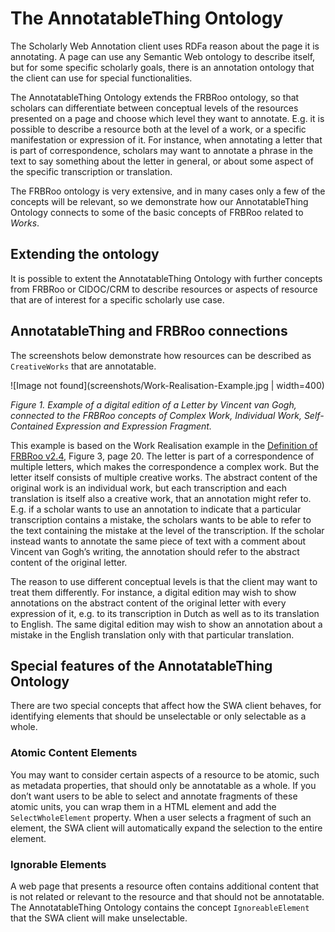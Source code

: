 # The AnnotatableThing Ontology

The Scholarly Web Annotation client uses RDFa reason about the page it is annotating. A page can use any Semantic Web ontology to describe itself, but for some specific scholarly goals, there is an annotation ontology that the client can use for special functionalities. 

The AnnotatableThing Ontology extends the FRBRoo ontology, so that scholars can differentiate between conceptual levels of the resources presented on a page and choose which level they want to annotate. E.g. it is possible to describe a resource both at the level of a work, or a specific manifestation or expression of it. For instance, when annotating a letter that is part of correspondence, scholars may want to annotate a phrase in the text to say something about the letter in general, or about some aspect of the specific transcription or translation.

The FRBRoo ontology is very extensive, and in many cases only a few of the concepts will be relevant, so we demonstrate how our AnnotatableThing Ontology connects to some of the basic concepts of FRBRoo related to *Works*. 

## Extending the ontology

It is possible to extent the AnnotatableThing Ontology with further concepts from FRBRoo or CIDOC/CRM to describe resources or aspects of resource that are of interest for a specific scholarly use case. 

## AnnotatableThing and FRBRoo connections

The screenshots below demonstrate how resources can be described as `CreativeWorks` that are annotatable. 

![Image not found](screenshots/Work-Realisation-Example.jpg | width=400)

*Figure 1. Example of a digital edition of a Letter by Vincent van Gogh, connected to the FRBRoo concepts of Complex Work, Individual Work, Self-Contained Expression and Expression Fragment.* 

This example is based on the Work Realisation example in the [Definition of FRBRoo v2.4](https://www.ifla.org/files/assets/cataloguing/FRBRoo/frbroo_v_2.4.pdf), Figure 3, page 20. The letter is part of a correspondence of multiple letters, which makes the correspondence a complex work. But the letter itself consists of multiple creative works. The abstract content of the original work is an individual work, but each transcription and each translation is itself also a creative work, that an annotation might refer to. E.g. if a scholar wants to use an annotation to indicate that a particular transcription contains a mistake, the scholars wants to be able to refer to the text containing the mistake at the level of the transcription. If the scholar instead wants to annotate the same piece of text with a comment about Vincent van Gogh’s writing, the annotation should refer to the abstract content of the original letter.

The reason to use different conceptual levels is that the client may want to treat them differently. For instance, a digital edition may wish to show annotations on the abstract content of the original letter with every expression of it, e.g. to its transcription in Dutch as well as to its translation to English. The same digital edition may wish to show an annotation about a mistake in the English translation only with that particular translation.

## Special features of the AnnotatableThing Ontology

There are two special concepts that affect how the SWA client behaves, for identifying elements that should be unselectable or only selectable as a whole. 

### Atomic Content Elements

You may want to consider certain aspects of a resource to be atomic, such as metadata properties, that should only be annotatable as a whole. If you don’t want users to be able to select and annotate fragments of these atomic units, you can wrap them in a HTML element and add the `SelectWholeElement` property. When a user selects a fragment of such an element, the SWA client will automatically expand the selection to the entire element.

### Ignorable Elements

A web page that presents a resource often contains additional content that is not related or relevant to the resource and that should not be annotatable. The AnnotatableThing Ontology contains the concept `IgnoreableElement` that the SWA client will make unselectable. 

